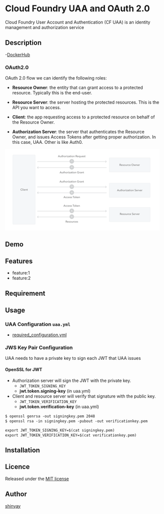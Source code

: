 # Cloud Foundry UAA and OAuth 2.0

Cloud Foundry User Account and Authentication (CF UAA) is an identity management and authorization service

## Description

-[DockerHub](https://cloud.docker.com/repository/registry-1.docker.io/shinyay/uaa)

### OAuth2.0

OAuth 2.0 flow we can identify the following roles:
- **Resource Owner**: the entity that can grant access to a protected resource. Typically this is the end-user.

- **Resource Server**: the server hosting the protected resources. This is the API you want to access.

- **Client**: the app requesting access to a protected resource on behalf of the Resource Owner.

- **Authorization Server**: the server that authenticates the Resource Owner, and issues Access Tokens after getting proper authorization. In this case, UAA. Other is like Auth0.

![oauth2-flow](images/oauth2-generic-flow.png)

## Demo

## Features

- feature:1
- feature:2

## Requirement

## Usage
### UAA Configuration `uaa.yml`
- [required_configuration.yml](https://github.com/cloudfoundry/uaa/blob/4.35.0/uaa/src/main/resources/required_configuration.yml)

### JWS Key Pair Configuration
UAA needs to have a private key to sign each JWT that UAA issues

#### OpenSSL for JWT
- Authorization server will sign the JWT with the private key.
  - `JWT_TOKEN_SIGNING_KEY`
  - **jwt.token.signing-key** (in uaa.yml)
- Client and resource server will verify that signature with the public key.
  - `JWT_TOKEN_VERIFICATION_KEY`
  - **jwt.token.verification-key** (in uaa.yml)

```
$ openssl genrsa -out signingkey.pem 2048
$ openssl rsa -in signingkey.pem -pubout -out verificationkey.pem
```

```
export JWT_TOKEN_SIGNING_KEY=$(cat signingkey.pem)
export JWT_TOKEN_VERIFICATION_KEY=$(cat verificationkey.pem)
```

## Installation

## Licence

Released under the [MIT license](https://gist.githubusercontent.com/shinyay/56e54ee4c0e22db8211e05e70a63247e/raw/34c6fdd50d54aa8e23560c296424aeb61599aa71/LICENSE)

## Author

[shinyay](https://github.com/shinyay)
